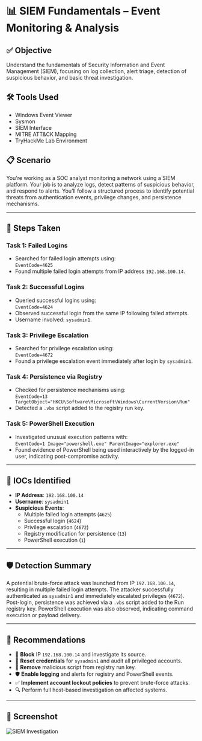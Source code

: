 # 📊 SIEM Fundamentals – Event Monitoring & Analysis

## ✅ Objective
Understand the fundamentals of Security Information and Event Management (SIEM), focusing on log collection, alert triage, detection of suspicious behavior, and basic threat investigation.

## 🛠️ Tools Used
- Windows Event Viewer
- Sysmon
- SIEM Interface
- MITRE ATT&CK Mapping
- TryHackMe Lab Environment

## 📋 Scenario
You're working as a SOC analyst monitoring a network using a SIEM platform. Your job is to analyze logs, detect patterns of suspicious behavior, and respond to alerts. You’ll follow a structured process to identify potential threats from authentication events, privilege changes, and persistence mechanisms.

---

## 🔎 Steps Taken

### Task 1: Failed Logins
- Searched for failed login attempts using:  
  `EventCode=4625`
- Found multiple failed login attempts from IP address `192.168.100.14`.

### Task 2: Successful Logins
- Queried successful logins using:  
  `EventCode=4624`
- Observed successful login from the same IP following failed attempts.
- Username involved: `sysadmin1`.

### Task 3: Privilege Escalation
- Searched for privilege escalation using:  
  `EventCode=4672`
- Found a privilege escalation event immediately after login by `sysadmin1`.

### Task 4: Persistence via Registry
- Checked for persistence mechanisms using:  
  `EventCode=13 TargetObject="HKCU\Software\Microsoft\Windows\CurrentVersion\Run"`
- Detected a `.vbs` script added to the registry run key.

### Task 5: PowerShell Execution
- Investigated unusual execution patterns with:  
  `EventCode=1 Image="powershell.exe" ParentImage="explorer.exe"`
- Found evidence of PowerShell being used interactively by the logged-in user, indicating post-compromise activity.

---

## 🧠 IOCs Identified
- **IP Address**: `192.168.100.14`
- **Username**: `sysadmin1`
- **Suspicious Events**:  
  - Multiple failed login attempts (`4625`)  
  - Successful login (`4624`)  
  - Privilege escalation (`4672`)  
  - Registry modification for persistence (`13`)  
  - PowerShell execution (`1`)

---

## 🛡️ Detection Summary
A potential brute-force attack was launched from IP `192.168.100.14`, resulting in multiple failed login attempts. The attacker successfully authenticated as `sysadmin1` and immediately escalated privileges (`4672`). Post-login, persistence was achieved via a `.vbs` script added to the Run registry key. PowerShell execution was also observed, indicating command execution or payload delivery.

---

## 🧯 Recommendations
- 🚫 **Block** IP `192.168.100.14` and investigate its source.
- 🔐 **Reset credentials** for `sysadmin1` and audit all privileged accounts.
- 🧹 **Remove** malicious script from registry run key.
- 🛡️ **Enable logging** and alerts for registry and PowerShell events.
- ✅ **Implement account lockout policies** to prevent brute-force attacks.
- 🔍 Perform full host-based investigation on affected systems.

---

## 📸 Screenshot
![SIEM Investigation](../images/siem-fundamentals-example.png)
